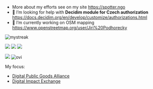 
- More about my efforts see on my site https://spotter.ngo
- 🤔 I’m looking for help with **Decidim module for Czech authorization** https://docs.decidim.org/en/develop/customize/authorizations.html
- 🔭 I’m currently working on OSM mapping https://www.openstreetmap.org/user/Jiri%20Podhorecky

<!--
## Hi there 👋
**trendspotter/trendspotter** is a ✨ _special_ ✨ repository because its `README.md` (this file) appears on your GitHub profile.

Here are some ideas to get you started:

- 🌱 I’m currently learning ...
- 👯 I’m looking to collaborate on ...
- 💬 Ask me about ...
- 📫 How to reach me: ...
- 😄 Pronouns: ...
- ⚡ Fun fact: ...
- [Open Sustainable Technology](https://ost.ecosyste.ms)
-->
<img src="https://github-readme-streak-stats.herokuapp.com/?user=trendspotter" alt="mystreak"/>

[![](https://ossrank.com/widget/459900)](https://ossrank.com/c/459900)
[![](https://ossrank.com/widget/443868)](https://ossrank.com/c/443868)
[![](https://ossrank.com/widget/673896)](https://ossrank.com/c/673896)

<img src="https://github-profile-trophy.vercel.app/?username=trendspotter&theme=juicyfresh&no-bg=true" />
<img src="https://github-readme-stats.vercel.app/api/top-langs?username=trendspotter&show_icons=true&locale=en&layout=compact" alt="ovi" />

My focus: 
- [Digital Public Goods Alliance](https://www.digitalpublicgoods.net)
- [Digital Impact Exchange](https://exchange.dial.global/products)
